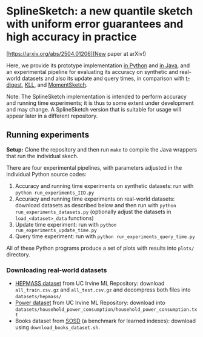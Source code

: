 # SplineSketch: a new quantile sketch with uniform error guarantees and high accuracy in practice

[https://arxiv.org/abs/2504.01206](New paper at arXiv!)

Here, we provide its prototype implementation [in Python](spline_sketch_uniform.py) and [in Java](SplineSketch.java), and an experimental pipeline for evaluating its accuracy on synthetic and real-world datasets and also its update and query times, in comparison with [t-digest](https://github.com/tdunning/t-digest), [KLL](https://datasketches.apache.org/docs/KLL/KLLSketch.html), and [MomentSketch](https://github.com/stanford-futuredata/msketch).

Note: The SplineSketch implementation is intended to perform accuracy and running time experiments; it is thus to some extent under development and may change. A SplineSketch version that is suitable for usage will appear later in a different repository.

## Running experiments

**Setup:** Clone the repository and then run `make` to compile the Java wrappers that run the individual skech.

There are four experimental pipelines, with parameters adjusted in the individual Python source codes:
1. Accuracy and running time experiments on synthetic datasets: run with `python run_experiments_IID.py`
2. Accuracy and running time experiments on real-world datasets: download datasets as described below and then run with `python run_experiments_datasets.py` (optionally adjust the datasets in `load_<dataset>_data` functions)
3. Update time experiment:  run with `python run_experiments_update_time.py`
4. Query time experiment:  run with `python run_experiments_query_time.py`

All of these Python programs produce a set of plots with results into `plots/` directory.

### Downloading real-world datasets

- [HEPMASS dataset](https://archive.ics.uci.edu/dataset/347/hepmass) from UC Irvine ML Repository: download `all_train.csv.gz` and `all_test.csv.gz` and decompress both files into `datasets/hepmass/`
- [Power dataset](https://archive.ics.uci.edu/dataset/235/individual+household+electric+power+consumption) from UC Irvine ML Repository: download into `datasets/household_power_consumption/household_power_consumption.txt`
- Books dataset from [SOSD](https://github.com/learnedsystems/SOSD) (a benchmark for learned indexes): download using `download_books_dataset.sh`.
